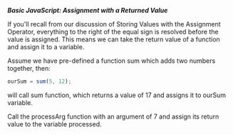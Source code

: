 ***Basic JavaScript: Assignment with a Returned Value***

If you'll recall from our discussion of Storing Values with the Assignment Operator, everything to the right of the equal sign is resolved before the value is assigned. This means we can take the return value of a function and assign it to a variable.

Assume we have pre-defined a function sum which adds two numbers together, then:

```javascript
ourSum = sum(5, 12);
```

will call sum function, which returns a value of 17 and assigns it to ourSum variable.


Call the processArg function with an argument of 7 and assign its return value to the variable processed.
